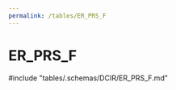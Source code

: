 ```yaml
---
permalink: /tables/ER_PRS_F
---
```

# ER\_PRS\_F
<!-- SPDX-License-Identifier: MPL-2.0 -->

<!-- ATTENTION : Ne pas supprimer ou modifier la ligne ci-dessous -->
#include "tables/.schemas/DCIR/ER_PRS_F.md"
<!-- ATTENTION : Ne pas supprimer ou modifier la ligne ci-dessus -->

